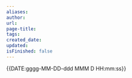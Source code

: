 ```yaml
---
aliases: 
author: 
url: 
page-title: 
tags: 
created_date: 
updated: 
isFinished: false
---
```

{{DATE:gggg-MM-DD-ddd MMM D HH:mm:ss}}